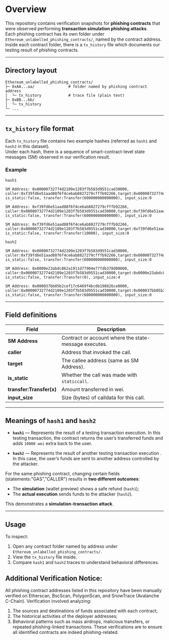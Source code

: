 # Overview

This repository contains verification snapshots for **phishing contracts** that were observed performing **transaction simulation phishing attacks**.  
Each phishing contract has its own folder under `Ethereum_unlabelled_phishing_contracts/`, named by the contract address. Inside each contract folder, there is a `tx_history` file which documents our testing result of phishing contracts.

---

## Directory layout
```
Ethereum_unlabelled_phishing_contracts/
├─ 0xAA...aa/               # folder named by phishing contract address
│  └─ tx_history            # trace file (plain text)
├─ 0xBB...bb/
│  └─ tx_history
└─ ...
```

---
## `tx_history` file format

Each `tx_history` file contains two example hashes (referred as `hash1` and `hash2` in this dataset).  
Under each hash, there is a sequence of smart-contract-level state messages (SM) observed in our verification result.

### Example

```
hash1

SM Address: 0x00000732774d2109e1203f7b583d9551cad30000, caller:0xf39fd6e51aad88f6f4ce6ab8827279cfffb92266,target:0x00000732774d2109e1203f7b583d9551cad30000 is_static:false, transfer:Transfer(600000000000000), input_size:0

SM Address: 0xf39fd6e51aad88f6f4ce6ab8827279cfffb92266, caller:0x00000732774d2109e1203f7b583d9551cad30000,target:0xf39fd6e51aad88f6f4ce6ab8827279cfffb92266 is_static:false, transfer:Transfer(600000000000000), input_size:0

SM Address: 0xf39fd6e51aad88f6f4ce6ab8827279cfffb92266, caller:0x00000732774d2109e1203f7b583d9551cad30000,target:0xf39fd6e51aad88f6f4ce6ab8827279cfffb92266 is_static:false, transfer:Transfer(10000), input_size:0

hash2

SM Address: 0x00000732774d2109e1203f7b583d9551cad30000, caller:0xf39fd6e51aad88f6f4ce6ab8827279cfffb92266,target:0x00000732774d2109e1203f7b583d9551cad30000 is_static:false, transfer:Transfer(600000000000000), input_size:0

SM Address: 0x0000e23abdc862a1911d77904e77fdb378d00000, caller:0x00000732774d2109e1203f7b583d9551cad30000,target:0x0000e23abdc862a1911d77904e77fdb378d00000 is_static:false, transfer:Transfer(0), input_size:4

SM Address: 0x000037bb05b2cef17c6469f4bcdb198826ce0000, caller:0x00000732774d2109e1203f7b583d9551cad30000,target:0x000037bb05b2cef17c6469f4bcdb198826ce0000 is_static:false, transfer:Transfer(600000000000000), input_size:0
```
---

## Field definitions

| Field | Description |
|-------|--------------|
| **SM Address** | Contract or account where the state-message executes. |
| **caller** | Address that invoked the call. |
| **target** | The callee address (same as SM Address). |
| **is_static** | Whether the call was made with `staticcall`. |
| **transfer:Transfer(x)** | Amount transferred in wei. |
| **input_size** | Size (bytes) of calldata for this call. |

---
## Meanings of `hash1` and `hash2`

- **`hash1`** — Represents the result of a testing transaction execution.
  In this testing transaction, the contract returns the user’s transferred funds and adds `10000 wei` extra back to the user.

- **`hash2`** — Represents the result of another testing transaction execution .  
  In this case, the user’s funds are sent to another address controlled by the attacker.

For the same phishing contract, changing certain fields (statements:"GAS","CALLER") results in **two different outcomes**:
- The **simulation** (wallet preview) shows a safe refund (`hash1`);
- The **actual execution** sends funds to the attacker (`hash2`).

This demonstrates a **simulation-transaction attack**.

---
## Usage

To inspect:
1. Open any contract folder named by address under `Ethereum_unlabelled_phishing_contracts/`.
2. View the `tx_history` file inside.
3. Compare `hash1` and `hash2` traces to understand behavioral differences.

## Additional Verification Notice:
All phishing contract addresses listed in this repository have been manually verified on Etherscan, BscScan, PolygonScan, and SnowTrace (Avalanche C-Chain). 
Verification involved analyzing:
1. The sources and destinations of funds associated with each contract;
2. The historical activities of the deployer addresses;
3. Behavioral patterns such as mass airdrops, malicious transfers, or repeated phishing-linked transactions.
These verifications are to ensure all identified contracts are indeed phishing-related.

